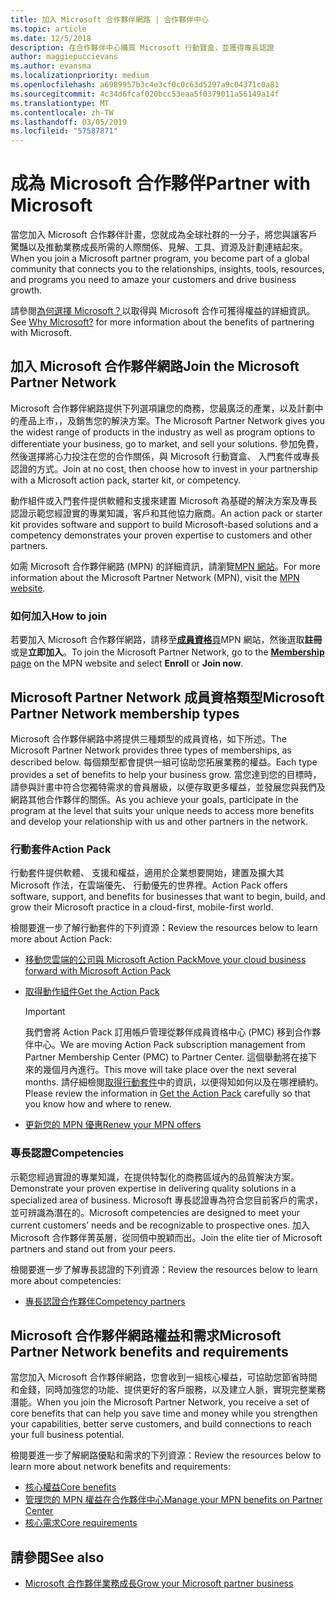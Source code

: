 ```yaml
---
title: 加入 Microsoft 合作夥伴網路 | 合作夥伴中心
ms.topic: article
ms.date: 12/5/2018
description: 在合作夥伴中心購買 Microsoft 行動寶盒，並獲得專長認證
author: maggiepuccievans
ms.author: evansma
ms.localizationpriority: medium
ms.openlocfilehash: a6989957b3c4e3cf0c0c63d5297a9c04371c0a81
ms.sourcegitcommit: 4c34d6fcaf020bcc53eaa5f0379011a56149a14f
ms.translationtype: MT
ms.contentlocale: zh-TW
ms.lasthandoff: 03/05/2019
ms.locfileid: "57587871"
---
```

<!-- Note from Maggie on Dec 5, 2018: I can no longer tell what purpose this article serves. I'm going to redirect it to the mpn-overview.md topic and move the relevant information there. In the interim, I've copied and pasted the content from the MPN overview topic into this one in case anyone out there has it bookmarked.
-->

# <a name="partner-with-microsoft"></a><span data-ttu-id="9e9f6-103">成為 Microsoft 合作夥伴</span><span class="sxs-lookup"><span data-stu-id="9e9f6-103">Partner with Microsoft</span></span>

<span data-ttu-id="9e9f6-104">當您加入 Microsoft 合作夥伴計畫，您就成為全球社群的一分子，將您與讓客戶驚豔以及推動業務成長所需的人際關係、見解、工具、資源及計劃連結起來。</span><span class="sxs-lookup"><span data-stu-id="9e9f6-104">When you join a Microsoft partner program, you become part of a global community that connects you to the relationships, insights, tools, resources, and programs you need to amaze your customers and drive business growth.</span></span>

<span data-ttu-id="9e9f6-105">請參閱[為何選擇 Microsoft？](https://partner.microsoft.com/business-opportunities/why-microsoft)以取得與 Microsoft 合作可獲得權益的詳細資訊。</span><span class="sxs-lookup"><span data-stu-id="9e9f6-105">See [Why Microsoft?](https://partner.microsoft.com/business-opportunities/why-microsoft) for more information about the benefits of partnering with Microsoft.</span></span> 

## <a name="join-the-microsoft-partner-network"></a><span data-ttu-id="9e9f6-106">加入 Microsoft 合作夥伴網路</span><span class="sxs-lookup"><span data-stu-id="9e9f6-106">Join the Microsoft Partner Network</span></span>

<!-- 12/5/18 The content below was copied and pasted directly from the Membership page of the MPN site (https://partner.microsoft.com/en-us/membership)-->

<span data-ttu-id="9e9f6-107">Microsoft 合作夥伴網路提供下列選項讓您的商務，您最廣泛的產業，以及計劃中的產品上市，，及銷售您的解決方案。</span><span class="sxs-lookup"><span data-stu-id="9e9f6-107">The Microsoft Partner Network gives you the widest range of products in the industry as well as program options to differentiate your business, go to market, and sell your solutions.</span></span> <span data-ttu-id="9e9f6-108">參加免費，然後選擇將心力投注在您的合作關係，與 Microsoft 行動寶盒、 入門套件或專長認證的方式。</span><span class="sxs-lookup"><span data-stu-id="9e9f6-108">Join at no cost, then choose how to invest in your partnership with a Microsoft action pack, starter kit, or competency.</span></span>

<span data-ttu-id="9e9f6-109">動作組件或入門套件提供軟體和支援來建置 Microsoft 為基礎的解決方案及專長認證示範您經證實的專業知識，客戶和其他協力廠商。</span><span class="sxs-lookup"><span data-stu-id="9e9f6-109">An action pack or starter kit provides software and support to build Microsoft-based solutions and a competency demonstrates your proven expertise to customers and other partners.</span></span>

<span data-ttu-id="9e9f6-110">如需 Microsoft 合作夥伴網路 (MPN) 的詳細資訊，請瀏覽[MPN 網站](https://partner.microsoft.com/commercial)。</span><span class="sxs-lookup"><span data-stu-id="9e9f6-110">For more information about the Microsoft Partner Network (MPN), visit the [MPN website](https://partner.microsoft.com/commercial).</span></span>

### <a name="how-to-join"></a><span data-ttu-id="9e9f6-111">如何加入</span><span class="sxs-lookup"><span data-stu-id="9e9f6-111">How to join</span></span>

<span data-ttu-id="9e9f6-112">若要加入 Microsoft 合作夥伴網路，請移至[**成員資格**頁](https://partner.microsoft.com/membership)MPN 網站，然後選取**註冊**或是**立即加入**。</span><span class="sxs-lookup"><span data-stu-id="9e9f6-112">To join the Microsoft Partner Network, go to the [**Membership** page](https://partner.microsoft.com/membership) on the MPN website and select **Enroll** or **Join now**.</span></span>

## <a name="microsoft-partner-network-membership-types"></a><span data-ttu-id="9e9f6-113">Microsoft Partner Network 成員資格類型</span><span class="sxs-lookup"><span data-stu-id="9e9f6-113">Microsoft Partner Network membership types</span></span>

<!-- 12/5/18 The content below was copied and pasted directly from the Membership pages of the MPN site (https://partner.microsoft.com/en-us/membership)-->

<span data-ttu-id="9e9f6-114">Microsoft 合作夥伴網路中將提供三種類型的成員資格，如下所述。</span><span class="sxs-lookup"><span data-stu-id="9e9f6-114">The Microsoft Partner Network provides three types of memberships, as described below.</span></span> <span data-ttu-id="9e9f6-115">每個類型都會提供一組可協助您拓展業務的權益。</span><span class="sxs-lookup"><span data-stu-id="9e9f6-115">Each type provides a set of benefits to help your business grow.</span></span> <span data-ttu-id="9e9f6-116">當您達到您的目標時，請參與計畫中符合您獨特需求的會員層級，以便存取更多權益，並發展您與我們及網路其他合作夥伴的關係。</span><span class="sxs-lookup"><span data-stu-id="9e9f6-116">As you achieve your goals, participate in the program at the level that suits your unique needs to access more benefits and develop your relationship with us and other partners in the network.</span></span>

### <a name="action-pack"></a><span data-ttu-id="9e9f6-117">行動套件</span><span class="sxs-lookup"><span data-stu-id="9e9f6-117">Action Pack</span></span>

<span data-ttu-id="9e9f6-118">行動套件提供軟體、 支援和權益，適用於企業想要開始，建置及擴大其 Microsoft 作法，在雲端優先、 行動優先的世界裡。</span><span class="sxs-lookup"><span data-stu-id="9e9f6-118">Action Pack offers software, support, and benefits for businesses that want to begin, build, and grow their Microsoft practice in a cloud-first, mobile-first world.</span></span> 

<span data-ttu-id="9e9f6-119">檢閱要進一步了解行動套件的下列資源：</span><span class="sxs-lookup"><span data-stu-id="9e9f6-119">Review the resources below to learn more about Action Pack:</span></span>

- [<span data-ttu-id="9e9f6-120">移動您雲端的公司與 Microsoft Action Pack</span><span class="sxs-lookup"><span data-stu-id="9e9f6-120">Move your cloud business forward with Microsoft Action Pack</span></span>](https://partner.microsoft.com/membership/action-pack)
- [<span data-ttu-id="9e9f6-121">取得動作組件</span><span class="sxs-lookup"><span data-stu-id="9e9f6-121">Get the Action Pack</span></span>](mpn-get-action-pack.md)
  
    >[!IMPORTANT]
    ><span data-ttu-id="9e9f6-122">我們會將 Action Pack 訂用帳戶管理從夥伴成員資格中心 (PMC) 移到合作夥伴中心。</span><span class="sxs-lookup"><span data-stu-id="9e9f6-122">We are moving Action Pack subscription management from Partner Membership Center (PMC) to Partner Center.</span></span> <span data-ttu-id="9e9f6-123">這個舉動將在接下來的幾個月內進行。</span><span class="sxs-lookup"><span data-stu-id="9e9f6-123">This move will take place over the next several months.</span></span> <span data-ttu-id="9e9f6-124">請仔細檢閱[取得行動套件](mpn-get-action-pack.md)中的資訊，以便得知如何以及在哪裡續約。</span><span class="sxs-lookup"><span data-stu-id="9e9f6-124">Please review the information in [Get the Action Pack](mpn-get-action-pack.md) carefully so that you know how and where to renew.</span></span>  

- [<span data-ttu-id="9e9f6-125">更新您的 MPN 優惠</span><span class="sxs-lookup"><span data-stu-id="9e9f6-125">Renew your MPN offers</span></span>](renew-mpn-offers.md)

### <a name="competencies"></a><span data-ttu-id="9e9f6-126">專長認證</span><span class="sxs-lookup"><span data-stu-id="9e9f6-126">Competencies</span></span>

<span data-ttu-id="9e9f6-127">示範您經過實證的專業知識，在提供特製化的商務區域內的品質解決方案。</span><span class="sxs-lookup"><span data-stu-id="9e9f6-127">Demonstrate your proven expertise in delivering quality solutions in a specialized area of business.</span></span> <span data-ttu-id="9e9f6-128">Microsoft 專長認證專為符合您目前客戶的需求，並可辨識為潛在的。</span><span class="sxs-lookup"><span data-stu-id="9e9f6-128">Microsoft competencies are designed to meet your current customers’ needs and be recognizable to prospective ones.</span></span> <span data-ttu-id="9e9f6-129">加入 Microsoft 合作夥伴菁英層，從同儕中脫穎而出。</span><span class="sxs-lookup"><span data-stu-id="9e9f6-129">Join the elite tier of Microsoft partners and stand out from your peers.</span></span>

<span data-ttu-id="9e9f6-130">檢閱要進一步了解專長認證的下列資源：</span><span class="sxs-lookup"><span data-stu-id="9e9f6-130">Review the resources below to learn more about competencies:</span></span>

- [<span data-ttu-id="9e9f6-131">專長認證合作夥伴</span><span class="sxs-lookup"><span data-stu-id="9e9f6-131">Competency partners</span></span>](https://partner.microsoft.com/membership/competencies)

## <a name="microsoft-partner-network-benefits-and-requirements"></a><span data-ttu-id="9e9f6-132">Microsoft 合作夥伴網路權益和需求</span><span class="sxs-lookup"><span data-stu-id="9e9f6-132">Microsoft Partner Network benefits and requirements</span></span>

<span data-ttu-id="9e9f6-133">當您加入 Microsoft 合作夥伴網路，您會收到一組核心權益，可協助您節省時間和金錢，同時加強您的功能、提供更好的客戶服務，以及建立人脈，實現完整業務潛能。</span><span class="sxs-lookup"><span data-stu-id="9e9f6-133">When you join the Microsoft Partner Network, you receive a set of core benefits that can help you save time and money while you strengthen your capabilities, better serve customers, and build connections to reach your full business potential.</span></span>

<span data-ttu-id="9e9f6-134">檢閱要進一步了解網路優點和需求的下列資源：</span><span class="sxs-lookup"><span data-stu-id="9e9f6-134">Review the resources below to learn more about network benefits and requirements:</span></span>

- [<span data-ttu-id="9e9f6-135">核心權益</span><span class="sxs-lookup"><span data-stu-id="9e9f6-135">Core benefits</span></span>](https://partner.microsoft.com/en-us/membership/core-benefits#simple-tab-content-1)
- [<span data-ttu-id="9e9f6-136">管理您的 MPN 權益在合作夥伴中心</span><span class="sxs-lookup"><span data-stu-id="9e9f6-136">Manage your MPN benefits on Partner Center</span></span>](manage-your-partner-network-benefits.md)
- [<span data-ttu-id="9e9f6-137">核心需求</span><span class="sxs-lookup"><span data-stu-id="9e9f6-137">Core requirements</span></span>](https://partner.microsoft.com/en-us/membership/core-benefits#simple-tab-content-2)

## <a name="see-also"></a><span data-ttu-id="9e9f6-138">請參閱</span><span class="sxs-lookup"><span data-stu-id="9e9f6-138">See also</span></span>
- [<span data-ttu-id="9e9f6-139">Microsoft 合作夥伴業務成長</span><span class="sxs-lookup"><span data-stu-id="9e9f6-139">Grow your Microsoft partner business</span></span>](grow-your-business.md)
